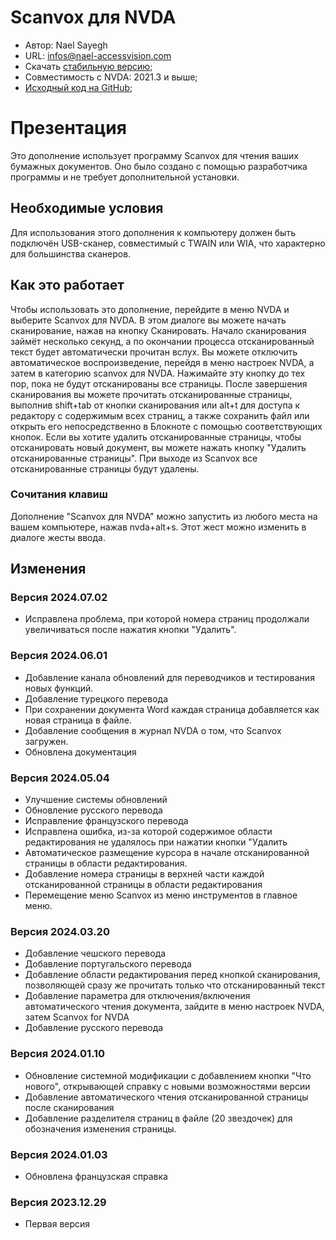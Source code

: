 # Scanvox для NVDA

* Автор: Nael Sayegh
* URL: [infos@nael-accessvision.com](mailto:infos@nael-accessvision.com)
* Скачать [стабильную версию][1];
* Совместимость с NVDA: 2021.3 и выше;
* [Исходный код на GitHub][2];

# Презентация

Это дополнение использует программу Scanvox для чтения ваших бумажных документов. Оно было создано с помощью разработчика программы и не требует дополнительной установки.

## Необходимые условия 

Для использования этого дополнения к компьютеру должен быть подключён USB-сканер, совместимый с TWAIN или WIA, что характерно для большинства сканеров.

## Как это работает

Чтобы использовать это дополнение, перейдите в меню NVDA и выберите Scanvox для NVDA. В этом диалоге вы можете начать сканирование, нажав на кнопку Сканировать. Начало сканирования займёт несколько секунд, а по окончании процесса отсканированный текст будет автоматически прочитан вслух. Вы можете отключить автоматическое воспроизведение, перейдя в меню настроек NVDA, а затем в категорию scanvox для NVDA. Нажимайте эту кнопку до тех пор, пока не будут отсканированы все страницы. После завершения сканирования вы можете прочитать отсканированные страницы, выполнив shift+tab от кнопки сканирования или alt+t для доступа к редактору с содержимым всех страниц, а также сохранить файл или открыть его непосредственно в Блокноте с помощью соответствующих кнопок.
Если вы хотите удалить отсканированные страницы, чтобы отсканировать новый документ, вы можете нажать кнопку "Удалить отсканированные страницы".
При выходе из Scanvox все отсканированные страницы будут удалены.

### Сочитания клавиш

Дополнение "Scanvox для NVDA" можно запустить из любого места на вашем компьютере, нажав nvda+alt+s. Этот жест можно изменить в диалоге  жесты ввода.

## Изменения

### Версия 2024.07.02

  * Исправлена проблема, при которой номера страниц продолжали увеличиваться после нажатия кнопки "Удалить".

### Версия 2024.06.01

  * Добавление канала обновлений для переводчиков и тестирования новых функций.
  * Добавление турецкого перевода
  * При сохранении документа Word каждая страница добавляется как новая страница в файле.
  * Добавление сообщения в журнал NVDA о том, что Scanvox загружен.
  * Обновлена документация

### Версия 2024.05.04

  * Улучшение системы обновлений
  * Обновление русского перевода
  * Исправление французского перевода
  * Исправлена ошибка, из-за которой содержимое области редактирования не удалялось при нажатии кнопки "Удалить
  * Автоматическое размещение курсора в начале отсканированной страницы в области редактирования.
  * Добавление номера страницы в верхней части каждой отсканированной страницы в области редактирования
  * Перемещение меню Scanvox из меню инструментов в главное меню.

### Версия 2024.03.20

  * Добавление чешского перевода
  * Добавление португальского перевода
  * Добавление области редактирования перед кнопкой сканирования, позволяющей сразу же прочитать только что отсканированный текст
  * Добавление параметра для отключения/включения автоматического чтения документа, зайдите в меню настроек NVDA, затем Scanvox for NVDA
  * Добавление русского перевода

### Версия 2024.01.10

  * Обновление системной модификации с добавлением кнопки "Что нового", открывающей справку с новыми возможностями версии
  * Добавление автоматического чтения отсканированной страницы после сканирования
  * Добавление разделителя страниц в файле (20 звездочек) для обозначения изменения страницы.

### Версия 2024.01.03

  * Обновлена французская справка

### Версия 2023.12.29

  * Первая версия

[1]: https://github.com/Nael-Sayegh/scanvox-for-nvda/releases/download/2024.07.02/scanvox-2024.07.02.nvda-addon

[2]: https://github.com/Nael-Sayegh/scanvox-for-nvda
